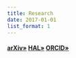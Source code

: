 ```yaml
---
title: Research
date: 2017-01-01
list_format: 1
---
```


#### [arXiv»](https://arxiv.org/a/idrissi_n_1.html) [HAL»](https://cv.archives-ouvertes.fr/najib-idrissi) [ORCID»](https://orcid.org/0000-0001-7288-6726)
